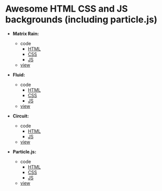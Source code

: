 # Awesome HTML CSS and JS backgrounds (including particle.js)

* <b>Matrix Rain:</b>
    * code
      * [HTML](https://github.com/26prajval98/backgrounds/blob/master/matrix.html)
      * [CSS](https://github.com/26prajval98/backgrounds/blob/master/css/matrix.css)
      * [JS](https://github.com/26prajval98/backgrounds/blob/master/js/matrix.js)
    * [view](https://26prajval98.github.io/backgrounds/matrix.html)

* <b>Fluid:</b>
    * code
      * [HTML](https://github.com/26prajval98/backgrounds/blob/master/fluid.html)
      * [CSS](https://github.com/26prajval98/backgrounds/blob/master/css/fluid.css)
      * [JS](https://github.com/26prajval98/backgrounds/blob/master/js/fluid.js)
    * [view](https://26prajval98.github.io/backgrounds/fluid.html)

* <b>Circuit:</b>
    * code
      * [HTML](https://github.com/26prajval98/backgrounds/blob/master/ciruit.html)
      * [JS](https://github.com/26prajval98/backgrounds/blob/master/js/ciruit.js)
    * [view](https://26prajval98.github.io/backgrounds/circuit.html)

* <b>Particle.js:</b>
    * code
      * [HTML](https://github.com/26prajval98/backgrounds/blob/master/particle.html)
      * [CSS](https://github.com/26prajval98/backgrounds/blob/master/css/particle.css)
      * [JS](https://github.com/26prajval98/backgrounds/blob/master/js/particle.js)
    * [view](https://26prajval98.github.io/backgrounds/particle.html)
    
